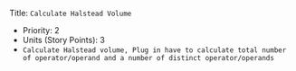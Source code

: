 Title: `Calculate Halstead Volume`
  - Priority: 2
  - Units (Story Points): 3
  - `Calculate Halstead volume, Plug in have to calculate total number of operator/operand and a number of distinct operator/operands`